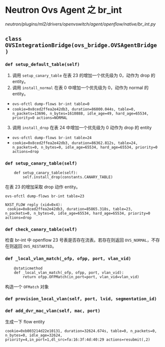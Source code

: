 # Neutron Ovs Agent 之 br_int

*neutron/plugins/ml2/drivers/openvswitch/agent/openflow/native/br_int.py*

## `class OVSIntegrationBridge(ovs_bridge.OVSAgentBridge)`

### `def setup_default_table(self)`

1. 调用 `setup_canary_table` 在表 23 的增加一个优先级为 0，动作为 drop 的 entity。
2. 调用 `install_normal` 在表 0 中增加一个优先级为 0，动作为 normal 的 entity。
 * `ovs-ofctl dump-flows br-int table=0`
 * `cookie=0x8ced2ffea2e42db3, duration=86000.044s, table=0, n_packets=13696, n_bytes=1610888, idle_age=49, hard_age=65534, priority=0 actions=NORMAL` 
3. 调用 `install_drop` 在表 24 中增加一个优先级为 0 动作为 drop 的 entity
 * `ovs-ofctl dump-flows br-int table=24`
 * `cookie=0x8ced2ffea2e42db3, duration=86362.812s, table=24, n_packets=0, n_bytes=0, idle_age=65534, hard_age=65534, priority=0 actions=drop` 

### `def setup_canary_table(self)`

```
    def setup_canary_table(self):
        self.install_drop(constants.CANARY_TABLE)
```

在表 23 的增加采取 drop 动作 entity。

`ovs-ofctl dump-flows br-int table=23`

```
NXST_FLOW reply (xid=0x4):
 cookie=0x8ced2ffea2e42db3, duration=85865.318s, table=23, n_packets=0, n_bytes=0, idle_age=65534, hard_age=65534, priority=0 actions=drop
```

### `def check_canary_table(self)`

检查 br-int 中 openflow 23 号表是否存在流表。若存在则返回 `OVS_NORMAL`，不存在则返回 `OVS_RESTARTED`。

### `def _local_vlan_match(_ofp, ofpp, port, vlan_vid)`

```
    @staticmethod
    def _local_vlan_match(_ofp, ofpp, port, vlan_vid):
        return ofpp.OFPMatch(in_port=port, vlan_vid=vlan_vid)
```

构造一个 `OFMatch` 对象

### `def provision_local_vlan(self, port, lvid, segmentation_id)`



### `def add_dvr_mac_vlan(self, mac, port)`

生成一下 flow entity

`cookie=0xb003214d22e10131, duration=32624.674s, table=0, n_packets=0, n_bytes=0, idle_age=32624, priority=4,in_port=1,dl_src=fa:16:3f:4d:40:29 actions=resubmit(,2)`













